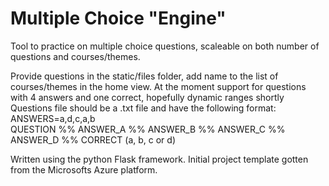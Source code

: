# Multiple Choice "Engine"

Tool to practice on multiple choice questions, scaleable on both number of questions and courses/themes.  

Provide questions in the static/files folder, add name to the list of courses/themes in the home view.
At the moment support for questions with 4 answers and one correct, hopefully dynamic ranges shortly      
Questions file should be a .txt file and have the following format:  
ANSWERS=a,d,c,a,b  
QUESTION %% ANSWER_A %% ANSWER_B %% ANSWER_C %% ANSWER_D %% CORRECT (a, b, c or d)  

Written using the python Flask framework. Initial project template gotten from the Microsofts Azure platform.  